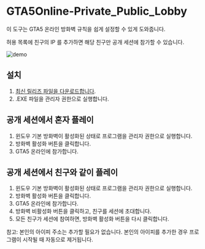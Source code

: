 # GTA5Online-Private_Public_Lobby

이 도구는 GTA5 온라인 방화벽 규칙을 쉽게 설정할 수 있게 도와줍니다.

허용 목록에 친구의 IP 를 추가하면 해당 친구만 공개 세션에 참가할 수 있습니다.



![demo](https://i.imgur.com/hVXRBTP.png)

## 설치

1. [최신 릴리즈 파일을 다운로드합니다](https://github.com/horyu1234/GTA5Online-Private_Public_Lobby/releases/download/v1.0.1-korean/CodeSwine-Solo_Public_Lobby.-.Korean.Translated.by.horyu1234.exe).
2. .EXE 파일을 관리자 권한으로 실행합니다.

## 공개 세션에서 혼자 플레이

1. 윈도우 기본 방화벽이 활성화된 상태로 프로그램을 관리자 권한으로 실행합니다.
2. 방화벽 활성화 버튼을 클릭합니다.
3. GTA5 온라인에 참가합니다.

## 공개 세션에서 친구와 같이 플레이

1. 윈도우 기본 방화벽이 활성화된 상태로 프로그램을 관리자 권한으로 실행합니다.
2. 방화벽 활성화 버튼을 클릭합니다.
3. GTA5 온라인에 참가합니다.
4. 방화벽 비활성화 버튼을 클릭하고, 친구를 세션에 초대합니다.
5. 모든 친구가 세션에 참여하면, 방화벽 활성화 버튼을 다시 클릭합니다.

참고: 본인의 아이피 주소는 추가할 필요가 없습니다. 본인의 아이피를 추가한 경우 프로그램이 시작될 때 자동으로 제거됩니다.
